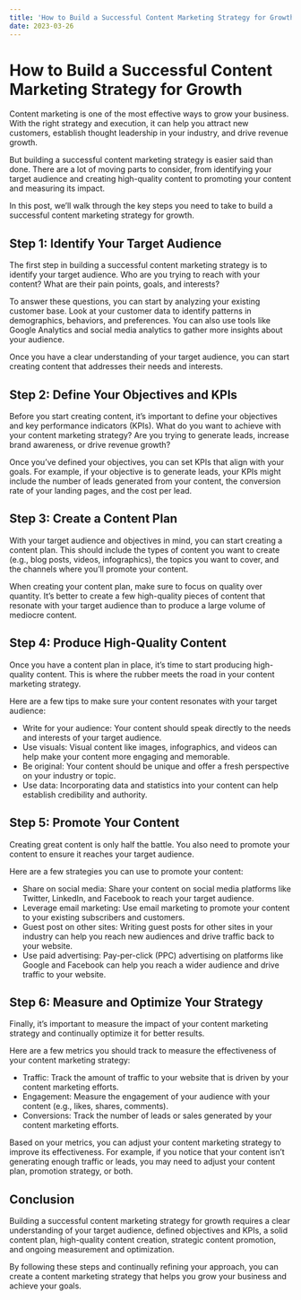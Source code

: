 ```yaml
---
title: 'How to Build a Successful Content Marketing Strategy for Growth'
date: 2023-03-26
---
```


# How to Build a Successful Content Marketing Strategy for Growth

Content marketing is one of the most effective ways to grow your business. With the right strategy and execution, it can help you attract new customers, establish thought leadership in your industry, and drive revenue growth.

But building a successful content marketing strategy is easier said than done. There are a lot of moving parts to consider, from identifying your target audience and creating high-quality content to promoting your content and measuring its impact.

In this post, we’ll walk through the key steps you need to take to build a successful content marketing strategy for growth.

## Step 1: Identify Your Target Audience

The first step in building a successful content marketing strategy is to identify your target audience. Who are you trying to reach with your content? What are their pain points, goals, and interests?

To answer these questions, you can start by analyzing your existing customer base. Look at your customer data to identify patterns in demographics, behaviors, and preferences. You can also use tools like Google Analytics and social media analytics to gather more insights about your audience.

Once you have a clear understanding of your target audience, you can start creating content that addresses their needs and interests.

## Step 2: Define Your Objectives and KPIs

Before you start creating content, it’s important to define your objectives and key performance indicators (KPIs). What do you want to achieve with your content marketing strategy? Are you trying to generate leads, increase brand awareness, or drive revenue growth?

Once you’ve defined your objectives, you can set KPIs that align with your goals. For example, if your objective is to generate leads, your KPIs might include the number of leads generated from your content, the conversion rate of your landing pages, and the cost per lead.

## Step 3: Create a Content Plan

With your target audience and objectives in mind, you can start creating a content plan. This should include the types of content you want to create (e.g., blog posts, videos, infographics), the topics you want to cover, and the channels where you’ll promote your content.

When creating your content plan, make sure to focus on quality over quantity. It’s better to create a few high-quality pieces of content that resonate with your target audience than to produce a large volume of mediocre content.

## Step 4: Produce High-Quality Content

Once you have a content plan in place, it’s time to start producing high-quality content. This is where the rubber meets the road in your content marketing strategy.

Here are a few tips to make sure your content resonates with your target audience:

- Write for your audience: Your content should speak directly to the needs and interests of your target audience.
- Use visuals: Visual content like images, infographics, and videos can help make your content more engaging and memorable.
- Be original: Your content should be unique and offer a fresh perspective on your industry or topic.
- Use data: Incorporating data and statistics into your content can help establish credibility and authority.

## Step 5: Promote Your Content

Creating great content is only half the battle. You also need to promote your content to ensure it reaches your target audience.

Here are a few strategies you can use to promote your content:

- Share on social media: Share your content on social media platforms like Twitter, LinkedIn, and Facebook to reach your target audience.
- Leverage email marketing: Use email marketing to promote your content to your existing subscribers and customers.
- Guest post on other sites: Writing guest posts for other sites in your industry can help you reach new audiences and drive traffic back to your website.
- Use paid advertising: Pay-per-click (PPC) advertising on platforms like Google and Facebook can help you reach a wider audience and drive traffic to your website.

## Step 6: Measure and Optimize Your Strategy

Finally, it’s important to measure the impact of your content marketing strategy and continually optimize it for better results.

Here are a few metrics you should track to measure the effectiveness of your content marketing strategy:

- Traffic: Track the amount of traffic to your website that is driven by your content marketing efforts.
- Engagement: Measure the engagement of your audience with your content (e.g., likes, shares, comments).
- Conversions: Track the number of leads or sales generated by your content marketing efforts.

Based on your metrics, you can adjust your content marketing strategy to improve its effectiveness. For example, if you notice that your content isn’t generating enough traffic or leads, you may need to adjust your content plan, promotion strategy, or both.

## Conclusion

Building a successful content marketing strategy for growth requires a clear understanding of your target audience, defined objectives and KPIs, a solid content plan, high-quality content creation, strategic content promotion, and ongoing measurement and optimization.

By following these steps and continually refining your approach, you can create a content marketing strategy that helps you grow your business and achieve your goals.
